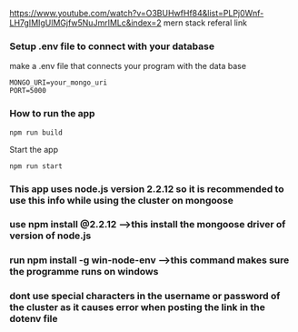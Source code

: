 https://www.youtube.com/watch?v=O3BUHwfHf84&list=PLPj0Wnf-LH7gIMIgUlMGjfw5NuJmrIMLc&index=2
mern stack referal link

### Setup .env file to connect with your database
 make a .env file that connects your program with the data base 
```shell
MONGO_URI=your_mongo_uri
PORT=5000
```

### How to run the app

```shell
npm run build
```
Start the app
```shell
npm run start
```

### This app uses node.js version 2.2.12 so it is recommended to use this info while using the cluster on mongoose

### use npm install @2.2.12 -->this install the mongoose driver of version of node.js

### run npm install -g win-node-env -->this command makes sure the programme runs on windows 

### dont use special characters in the username or password of the cluster as it causes error when posting the link in the dotenv file
